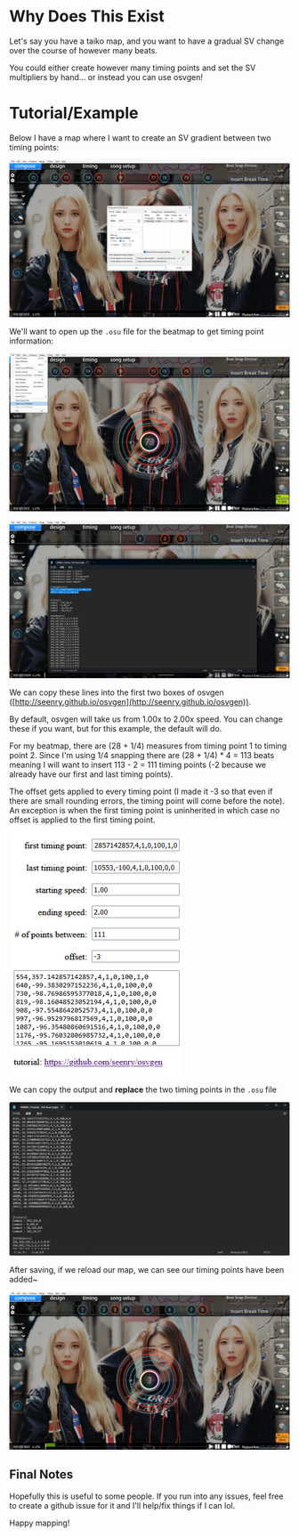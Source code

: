 # Why Does This Exist
Let's say you have a taiko map, and you want to have a gradual SV change over the course of however many beats.

You could either create however many timing points and set the SV multipliers by hand... or instead you can use osvgen!

# Tutorial/Example
Below I have a map where I want to create an SV gradient between two timing points:

![alt text](<screenshots/スクリーンショット 2024-04-25 204631.png>)

We'll want to open up the `.osu` file for the beatmap to get timing point information:

![alt text](<screenshots/スクリーンショット 2024-04-25 204706.png>)

![alt text](<screenshots/スクリーンショット 2024-04-25 204822.png>)

We can copy these lines into the first two boxes of osvgen ([http://seenry.github.io/osvgen](http://seenry.github.io/osvgen)).

By default, osvgen will take us from 1.00x to 2.00x speed. You can change these if you want, but for this example, the default will do.

For my beatmap, there are (28 + 1/4) measures from timing point 1 to timing point 2. Since I'm using 1/4 snapping there are (28 + 1/4) * 4 = 113 beats meaning I will want to insert 113 - 2 = 111 timing points (-2 because we already have our first and last timing points).

The offset gets applied to every timing point (I made it -3 so that even if there are small rounding errors, the timing point will come before the note). An exception is when the first timing point is uninherited in which case no offset is applied to the first timing point.

![alt text](<screenshots/スクリーンショット 2024-04-25 204914.png>)

We can copy the output and **replace** the two timing points in the `.osu` file

![alt text](<screenshots/スクリーンショット 2024-04-25 205129.png>)

After saving, if we reload our map, we can see our timing points have been added~

![alt text](<screenshots/スクリーンショット 2024-04-25 205655.png>)

## Final Notes
Hopefully this is useful to some people. If you run into any issues, feel free to create a github issue for it and I'll help/fix things if I can lol.

Happy mapping!
